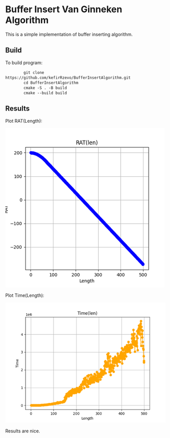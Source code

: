 # Buffer Insert Van Ginneken Algorithm
This is a simple implementation of buffer inserting algorithm.

## Build
To build program:
```
        git clone https://github.com/kefirRzevo/BufferInsertAlgorithm.git
        cd BufferInsertAlgorithm
        cmake -S . -B build
        cmake --build build
```

## Results

Plot RAT(Length):

![plot](./res/delay.png)

Plot Time(Length):

![plot](./res/runtime.png)

Results are nice.
